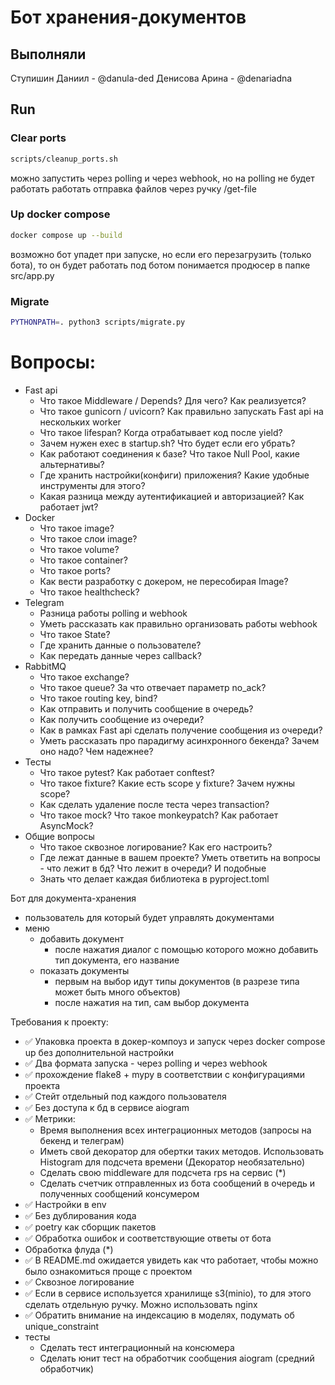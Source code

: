 # Бот хранения-документов
## Выполняли
Ступишин Даниил - @danula-ded
Денисова Арина - @denariadna

## Run
### Clear ports
```bash
scripts/cleanup_ports.sh
```

можно запустить через polling и через webhook, но на polling не будет работать работать отправка файлов через ручку /get-file

### Up docker compose 
```bash
docker compose up --build
```
возможно бот упадет при запуске, но если его перезагрузить (только бота), то он будет работать
под ботом понимается продюсер в папке src/app.py

### Migrate
```bash
PYTHONPATH=. python3 scripts/migrate.py
```


# Вопросы:

- Fast api
  - Что такое Middleware / Depends? Для чего? Как реализуется? 
  - Что такое gunicorn / uvicorn? Как правильно запускать Fast api на нескольких worker
  - Что такое lifespan? Когда отрабатывает код после yield?
  - Зачем нужен exec в startup.sh? Что будет если его убрать?
  - Как работают соединения к базе? Что такое Null Pool, какие альтернативы?
  - Где хранить настройки(конфиги) приложения? Какие удобные инструменты для этого?
  - Какая разница между аутентификацией и авторизацией? Как работает jwt?
- Docker
  - Что такое image?
  - Что такое слои image?
  - Что такое volume?
  - Что такое container?
  - Что такое ports?
  - Как вести разработку с докером, не пересобирая Image?
  - Что такое healthcheck?
- Telegram
  - Разница работы polling и webhook
  - Уметь рассказать как правильно организовать работы webhook
  - Что такое State?
  - Где хранить данные о пользователе?
  - Как передать данные через callback?
- RabbitMQ
  - Что такое exchange?
  - Что такое queue? За что отвечает параметр no_ack?
  - Что такое routing key, bind?
  - Как отправить и получить сообщение в очередь?
  - Как получить сообщение из очереди?
  - Как в рамках Fast api сделать получение сообщения из очереди?
  - Уметь рассказать про парадигму асинхронного бекенда? Зачем оно надо? Чем надежнее?
- Тесты
  - Что такое pytest? Как работает conftest?
  - Что такое fixture? Какие есть scope у fixture? Зачем нужны scope?
  - Как сделать удаление после теста через transaction?
  - Что такое mock? Что такое monkeypatch? Как работает AsyncMock?
- Общие вопросы
  - Что такое сквозное логирование? Как его настроить?
  - Где лежат данные в вашем проекте? Уметь ответить на вопросы - что лежит в бд? Что лежит в очереди? И подобные
  - Знать что делает каждая библиотека в pyproject.toml


Бот для документа-хранения 
   - пользователь для который будет управлять документами
   - меню
     - добавить документ 
       - после нажатия диалог с помощью которого можно добавить тип документа, его название
     - показать документы
       - первым на выбор идут типы документов (в разрезе типа может быть много объектов)
       - после нажатия на тип, сам выбор документа

Требования к проекту:
- ✅ Упаковка проекта в докер-компоуз и запуск через docker compose up без дополнительной настройки
- ✅ Два формата запуска - через polling и через webhook
- ✅ прохождение flake8 + mypy в соответствии с конфигурациями проекта
- ✅ Стейт отдельный под каждого пользователя
- ✅ Без доступа к бд в сервисе aiogram
- ✅ Метрики: 
  - Время выполнения всех интеграционных методов (запросы на бекенд и телеграм)
  - Иметь свой декоратор для обертки таких методов. Использовать Histogram для подсчета времени (Декоратор необязательно)
  - Сделать свою middleware для подсчета rps на сервис (*)
  - Сделать счетчик отправленных из бота сообщений в очередь и полученных сообщений консумером 
- ✅ Настройки в env
- ✅ Без дублирования кода
- ✅ poetry как сборщик пакетов
- ✅ Обработка ошибок и соответствующие ответы от бота
- Обработка флуда (*)
- ✅ В README.md ожидается увидеть как что работает, чтобы можно было ознакомиться проще с проектом
- ✅ Сквозное логирование                                                                                                  
- ✅ Если в сервисе используется хранилище s3(minio), то для этого сделать отдельную ручку. Можно использовать nginx
- ✅ Обратить внимание на индексацию в моделях, подумать об unique_constraint
- тесты 
  - Сделать тест интеграционный на консюмера
  - Сделать юнит тест на обработчик сообщения aiogram (средний обработчик)

